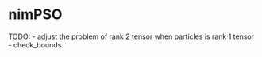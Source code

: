 # nimPSO

TODO:
    - adjust the problem of rank 2 tensor when particles is rank 1 tensor
    - check_bounds
    